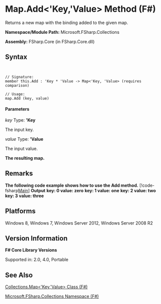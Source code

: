 # Map.Add<'Key,'Value> Method (F#)

Returns a new map with the binding added to the given map.

**Namespace/Module Path:** Microsoft.FSharp.Collections

**Assembly:** FSharp.Core (in FSharp.Core.dll)


## Syntax


```


// Signature:
member this.Add : 'Key * 'Value -> Map<'Key, 'Value> (requires comparison)

// Usage:
map.Add (key, value)

```



#### Parameters
*key*
Type: **'Key**


The input key.


*value*
Type: **'Value**


The input value.



**The resulting map.**
## Remarks
**The following code example shows how to use the Add method.**
[!code-fsharp[Main](snippets/fsmaps/snippet2.fs)]
**Output**
**key: 0 value: zero**
**key: 1 value: one**
**key: 2 value: two**
**key: 3 value: three**
## Platforms
Windows 8, Windows 7, Windows Server 2012, Windows Server 2008 R2


## Version Information
**F# Core Library Versions**

Supported in: 2.0, 4.0, Portable




## See Also
[Collections.Map&#60;'Key,'Value&#62; Class &#40;F&#35;&#41;](Collections.Map%5B%27Key%2C%27Value%5D-Class-%5BFSharp%5D.md)

[Microsoft.FSharp.Collections Namespace &#40;F&#35;&#41;](Microsoft.FSharp.Collections-Namespace-%5BFSharp%5D.md)

